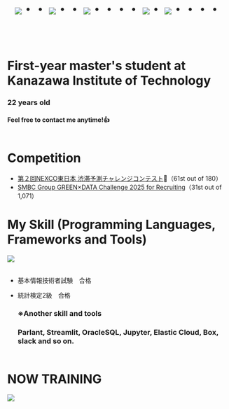 <div align="center">
    <h1>
        <img src="https://user-images.githubusercontent.com/44926913/175852850-3fb6c715-1856-41ff-8c1f-94ce3b03b458.gif">・・
        <img src="https://user-images.githubusercontent.com/44926913/175853109-f8850656-6704-4a8a-bee6-9aca154d929b.gif">・・
        <img src="https://user-images.githubusercontent.com/44926913/175853154-5449d974-975e-44a6-ab84-a86031265e40.gif">・・・・
        <img src="https://user-images.githubusercontent.com/44926913/175853109-f8850656-6704-4a8a-bee6-9aca154d929b.gif">・
        <img src="https://user-images.githubusercontent.com/44926913/175853154-5449d974-975e-44a6-ab84-a86031265e40.gif">・・・・
    </h1>
  </div>
<br><br>

# First-year master's student at Kanazawa Institute of Technology
### 22 years old
#### Feel free to contact me anytime!👍<br /><br />

# Competition
- [第２回NEXCO東日本 渋滞予測チャレンジコンテスト](https://signate.jp/competitions/1299/leaderboard)🥉（61st out of 180）
- [SMBC Group GREEN×DATA Challenge 2025 for Recruiting](https://signate.jp/competitions/1634/leaderboard)（31st out of 1,071）

# My Skill (Programming Languages, Frameworks and Tools)

<img src="https://skillicons.dev/icons?i=python,sklearn,pytorch,vscode,docker,ubuntu,bash,powershell,github,git,apple,windows,notion,discord,gmail" /> <br /><br />
- 基本情報技術者試験　合格
- 統計検定2級　合格

  ### ※Another skill and tools
  
  ### Parlant, Streamlit, OracleSQL, Jupyter, Elastic Cloud, Box, slack and so on.<br /><br />
  
# NOW TRAINING

<img src="https://skillicons.dev/icons?i=typescript,mysql,java,androidstudio,azure" /> <br /><br />

<!-- --------------------------------- :) ---------------------------------- -->


